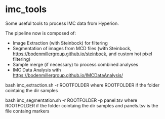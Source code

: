 # imc_tools

Some useful tools to process IMC data from Hyperion.

The pipeline now is composed of:
- Image Extraction (with Steinbock) for filtering
- Segmentation of images from MCD files (with Steinbock, https://bodenmillergroup.github.io/steinbock, and custom hot pixel filtering)
- Sample merge (if necessary) to process combined analyses
- IMC Data Analysis with https://bodenmillergroup.github.io/IMCDataAnalysis/


bash imc_extraction.sh -r ROOTFOLDER
where ROOTFOLDER if the folder cointaing the dir samples

bash imc_segmentation.sh -r ROOTFOLDER -p panel.tsv
where ROOTFOLDER if the folder cointaing the dir samples and panels.tsv is the file containg markers